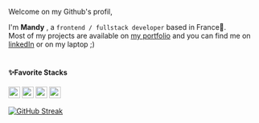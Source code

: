 Welcome on my Github's profil,

I'm **Mandy** , a `frontend / fullstack developer` based in France🥖. 
</br>
Most of my projects are available on <a href="https://mdytrl.com/" target="_blank">my portfolio</a> and you can find me on <a href="https://www.linkedin.com/in/mandy-thorel" target="_blank">linkedIn</a> or on my laptop ;) 

#
<h4>✨Favorite Stacks</h4> 

<img src="https://ziadoua.github.io/m3-Markdown-Badges/badges/React/react3.svg" height="23" /> <img src="https://ziadoua.github.io/m3-Markdown-Badges/badges/TypeScript/typescript2.svg"  height="23"/> <img src="https://ziadoua.github.io/m3-Markdown-Badges/badges/NextJS/nextjs1.svg" height="23"/> <img src="https://ziadoua.github.io/m3-Markdown-Badges/badges/TailwindCSS/tailwindcss3.svg"  height="23"/>

[![GitHub Streak](https://streak-stats.demolab.com?user=MandyTrl&border_radius=15&locale=fr&date_format=j%20M%5B%20Y%5D&card_width=470&card_height=150&ring=FFD6AF&background=EBF4FF&border=00315D&stroke=00315D&fire=FFD6AF&currStreakNum=00315D&sideNums=00315D&currStreakLabel=00315D&sideLabels=00315D&dates=435494)](https://git.io/streak-stats)

[<img src="https://www.codewars.com/users/MdyTrl/badges/small" alt="" />](https://www.codewars.com/users/MdyTrl)
<!--- comments plugins

[![SVG Banners](https://svg-banners.vercel.app/api?type=typeWriter&text1=👋%20Hi%20!%20Welcome%20on%20my%20Github%20profil&height=200)](https://github.com/Akshay090/svg-banners) banner typing
[![fav-stacks](https://skillicons.dev/icons?i=react,next,typescript,tailwind)](https://skillicons.dev) list of icons
<img src="https://github-profile-trophy.vercel.app/?username=mandytrl&title=Commits,Repositories,Followers&theme=oldie&margin-w=5&no-frame=true"  alt="" /> cool trophys on github
<img align="center" src="https://github-readme-stats.vercel.app/api?username=mandytrl&show_icons=true&locale=en" alt="mandytrl" /> github metrics
<img src="https://github-readme-stats.vercel.app/api/top-langs?username=mandytrl&show_icons=true&locale=en&layout=compact" alt="mandytrl" /> most languages use


